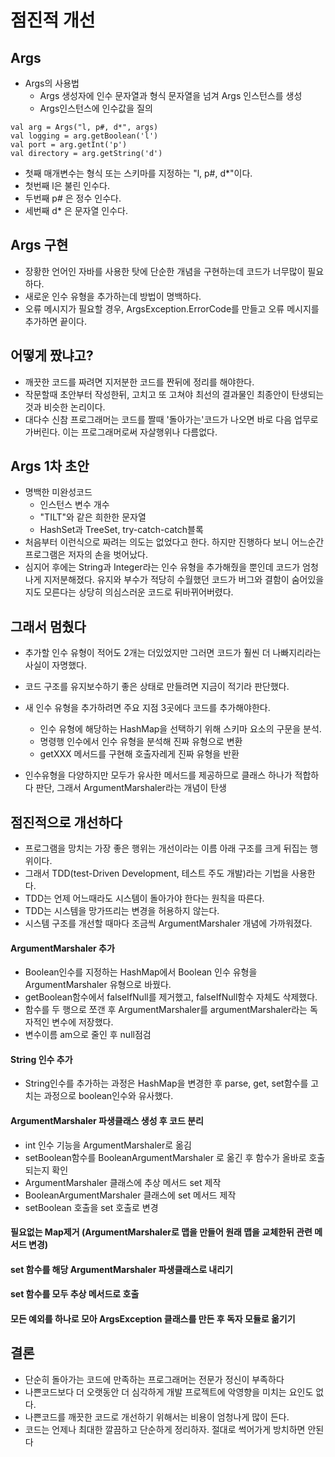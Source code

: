 # 점진적 개선

## Args
- Args의 사용법
  - Args 생성자에 인수 문자열과 형식 문자열을 넘겨 Args 인스턴스를 생성
  - Args인스턴스에 인수값을 질의

``` 
val arg = Args("l, p#, d*", args)
val logging = arg.getBoolean('l')
val port = arg.getInt('p')
val directory = arg.getString('d')
```

- 첫째 매개변수는 형식 또는 스키마를 지정하는 "l, p#, d*"이다.
- 첫번째 l은 불린 인수다.
- 두번째 p# 은 정수 인수다.
- 세번째 d* 은 문자열 인수다.

## Args 구현
- 장황한 언어인 자바를 사용한 탓에 단순한 개념을 구현하는데 코드가 너무많이 필요하다.
- 새로운 인수 유형을 추가하는데 방법이 명백하다.
- 오류 메시지가 필요할 경우, ArgsException.ErrorCode를 만들고 오류 메시지를 추가하면 끝이다.

## 어떻게 짰냐고?
- 깨끗한 코드를 짜려면 지저분한 코드를 짠뒤에 정리를 해야한다.
- 작문할때 초안부터 작성한뒤, 고치고 또 고쳐야 최선의 결과물인 최종안이 탄생되는것과 비슷한 논리이다.
- 대다수 신참 프로그래머는 코드를 짤때 '돌아가는'코드가 나오면 바로 다음 업무로 가버린다. 이는 프로그래머로써 자살행위나 다름없다.

## Args 1차 초안
- 명백한 미완성코드
  - 인스턴스 변수 개수
  - "TILT"와 같은 희한한 문자열
  - HashSet과 TreeSet, try-catch-catch블록
- 처음부터 이런식으로 짜려는 의도는 없었다고 한다. 하지만 진행하다 보니 어느순간 프로그램은 저자의 손을 벗어났다.
- 심지어 후에는 String과 Integer라는 인수 유형을 추가해줬을 뿐인데 코드가 엄청나게 지저분해졌다. 유지와 부수가 적당히 수월했던 코드가 버그와 결함이
 숨어있을 지도 모른다는 상당히 의심스러운 코드로 뒤바뀌어버렸다.

## 그래서 멈췄다
- 추가할 인수 유형이 적어도 2개는 더있었지만 그러면 코드가 훨씬 더 나빠지리라는 사실이 자명했다.
- 코드 구조를 유지보수하기 좋은 상태로 만들려면 지금이 적기라 판단했다.
- 새 인수 유형을 추가하려면 주요 지점 3곳에다 코드를 추가해야한다.
  - 인수 유형에 해당하는 HashMap을 선택하기 위해 스키마 요소의 구문을 분석.
  - 명령행 인수에서 인수 유형을 분석해 진짜 유형으로 변환
  - getXXX 메서드를 구현해 호출자레게 진짜 유형을 반환

- 인수유형을 다양하지만 모두가 유사한 메서드를 제공하므로 클래스 하나가 적합하다 판단, 그래서 ArgumentMarshaler라는 개념이 탄생

## 점진적으로 개선하다
- 프로그램을 망치는 가장 좋은 행위는 개선이라는 이름 아래 구조를 크게 뒤집는 행위이다.
- 그래서 TDD(test-Driven Development, 테스트 주도 개발)라는 기법을 사용한다.
- TDD는 언제 어느때라도 시스템이 돌아가야 한다는 원칙을 따른다.
- TDD는 시스템을 망가뜨리는 변경을 허용하지 않는다.
- 시스템 구조를 개선할 때마다 조금씩 ArgumentMarshaler 개념에 가까워졌다.

#### ArgumentMarshaler 추가
- Boolean인수를 지정하는 HashMap에서 Boolean 인수 유형을 ArgumentMarshaler 유형으로 바꿨다.
- getBoolean함수에서 falseIfNull를 제거했고, falseIfNull함수 자체도 삭제했다.
- 함수를 두 행으로 쪼갠 후 ArgumentMarshaler를 argumentMarshaler라는 독자적인 변수에 저장했다.
- 변수이름 am으로 줄인 후 null점검

#### String 인수 추가
- String인수를 추가하는 과정은 HashMap을 변경한 후 parse, get, set함수를 고치는 과정으로 boolean인수와 유사했다.

#### ArgumentMarshaler 파생클래스 생성 후 코드 분리
- int 인수 기능을 ArgumentMarshaler로 옮김
- setBoolean함수를 BooleanArgumentMarshaler 로 옮긴 후 함수가 올바로 호출되는지 확인
- ArgumentMarshaler 클래스에 추상 메서드 set 제작
- BooleanArgumentMarshaler 클래스에 set 메서드 제작
- setBoolean 호출을 set 호출로 변경

#### 필요없는 Map제거 (ArgumentMarshaler로 맵을 만들어 원래 맵을 교체한뒤 관련 메서드 변경)
#### set 함수를 해당 ArgumentMarshaler 파생클래스로 내리기
#### set 함수를 모두 추상 메서드로 호출
#### 모든 예외를 하나로 모아 ArgsException 클래스를 만든 후 독자 모듈로 옮기기

## 결론
- 단순히 돌아가는 코드에 만족하는 프로그래머는 전문가 정신이 부족하다
- 나쁜코드보다 더 오랫동안 더 심각하게 개발 프로젝트에 악영향을 미치는 요인도 없다.
- 나쁜코드를 깨끗한 코드로 개선하기 위해서는 비용이 엄청나게 많이 든다.
- 코드는 언제나 최대한 깔끔하고 단순하게 정리하자. 절대로 썩어가게 방치하면 안된다
